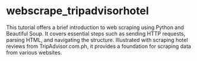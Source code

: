 # webscrape_tripadvisorhotel
This tutorial offers a brief introduction to web scraping using Python and Beautiful Soup. It covers essential steps such as sending HTTP requests, parsing HTML, and navigating the structure. Illustrated with scraping hotel reviews from TripAdvisor.com.ph, it provides a foundation for scraping data from various websites.
